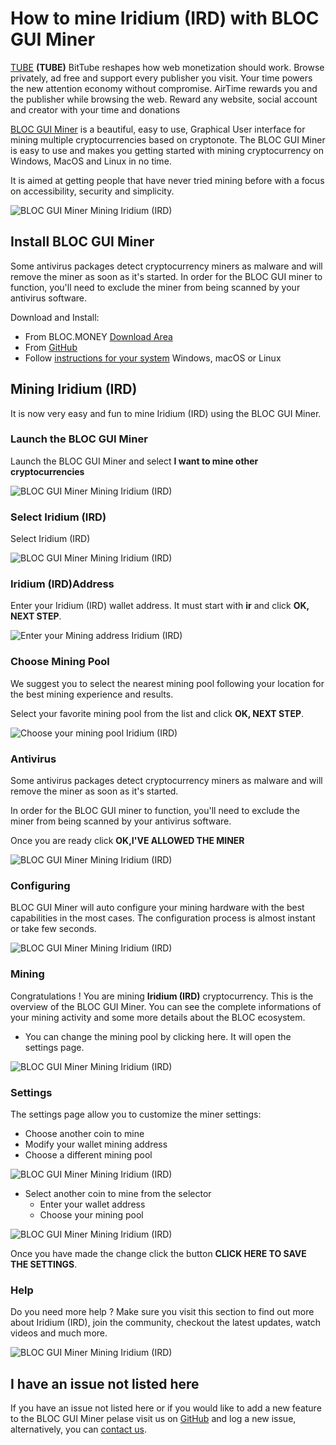 # **How to mine Iridium (IRD) with BLOC GUI Miner**

[TUBE](https://bittubeapp.com) **(TUBE)** BitTube reshapes how web monetization should work. Browse privately, ad free and support every publisher you visit. Your time powers the new attention economy without compromise. AirTime rewards you and the publisher while browsing the web. Reward any website, social account and creator with your time and donations

[BLOC GUI Miner](../mining/BLOC-GUI-Miner.md) is a beautiful, easy to use, Graphical User interface for mining multiple cryptocurrencies based on cryptonote. The BLOC GUI Miner is easy to use and makes you getting started with mining cryptocurrency on Windows, MacOS and Linux in no time.

It is aimed at getting people that have never tried mining before with a focus on accessibility, security and simplicity.

![BLOC GUI Miner Mining Iridium (IRD)](images/BLOC-GUI-MINER/BLOC-GUI-Miner-v1.1.2-mining-XHV.jpg)

## **Install BLOC GUI Miner**

Some antivirus packages detect cryptocurrency miners as malware and will remove the miner as soon as it's started. In order for the BLOC GUI miner to function, you'll need to exclude the miner from being scanned by your antivirus software.

Download and Install:

- From BLOC.MONEY [Download Area](https://bloc.money/download)
- From [GitHub](https://github.com/furiousteam/GUI-miner/releases/latest)
- Follow [instructions for your system](../mining/BLOC-GUI-Miner-using.md) Windows, macOS or Linux 

## **Mining Iridium (IRD)**

It is now very easy and fun to mine Iridium (IRD) using the BLOC GUI Miner.

### **Launch the BLOC GUI Miner**

Launch the BLOC GUI Miner and select **I want to mine other cryptocurrencies**

![BLOC GUI Miner Mining Iridium (IRD)](images/BLOC-GUI-MINER/BLOC-GUI-Miner-v0.0.3-miner-setup.png)

### **Select Iridium (IRD)**

Select Iridium (IRD)

![BLOC GUI Miner Mining Iridium (IRD)](images/BLOC-GUI-MINER/XMRIG.png)

### **Iridium (IRD)Address**

Enter your Iridium (IRD) wallet address. It must start with **ir** and click **OK, NEXT STEP**.

![Enter your Mining address Iridium (IRD)](images/BLOC-GUI-MINER/iridium-address.png)

### **Choose Mining Pool**

We suggest you to select the nearest mining pool following your location for the best mining experience and results.

Select your favorite mining pool from the list and click **OK, NEXT STEP**.

![Choose your mining pool Iridium (IRD)](images/BLOC-GUI-MINER/iridium-pool.png)

### **Antivirus**

Some antivirus packages detect cryptocurrency miners as malware and will remove the miner as soon as it's started.

In order for the BLOC GUI miner to function, you'll need to exclude the miner from being scanned by your antivirus software.

Once you are ready click **OK,I'VE ALLOWED THE MINER**

![BLOC GUI Miner Mining Iridium (IRD)](images/BLOC-GUI-MINER/BLOC-GUI-Miner-v0.0.3-antivirus.png)

### **Configuring**

BLOC GUI Miner will auto configure your mining hardware with the best capabilities in the most cases. The configuration process is almost instant or take few seconds.

![BLOC GUI Miner Mining Iridium (IRD)](images/BLOC-GUI-MINER/BLOC-GUI-Miner-v0.0.3-ready.png)

### **Mining**

Congratulations ! You are mining **Iridium (IRD)** cryptocurrency. This is the overview of the BLOC GUI Miner. You can see the complete informations of your mining activity and some more details about the BLOC ecosystem.

- You can change the mining pool by clicking here. It will open the settings page.

![BLOC GUI Miner Mining Iridium (IRD)](images/BLOC-GUI-MINER/iridium-mining.png)

### **Settings** <a name="Iridium (IRD)-settings"></a>

The settings page allow you to customize the miner settings:

- Choose another coin to mine
- Modify your wallet mining address
- Choose a different mining pool

![BLOC GUI Miner Mining Iridium (IRD)](images/BLOC-GUI-MINER/iridium-settings.png)

- Select another coin to mine from the selector
    * Enter your wallet address
    * Choose your mining pool

![BLOC GUI Miner Mining Iridium (IRD)](images/BLOC-GUI-MINER/iridium-settings2.png)

Once you have made the change click the button **CLICK HERE TO SAVE THE SETTINGS**.

### **Help**

Do you need more help ? Make sure you visit this section to find out more about Iridium (IRD), join the community, checkout the latest updates, watch videos and much more.

![BLOC GUI Miner Mining Iridium (IRD)](images/BLOC-GUI-MINER/iridium-help.png)

## **I have an issue not listed here**

If you have an issue not listed here or if you would like to add a new feature to the BLOC GUI Miner pelase visit us on [GitHub](https://github.com/furiousteam/GUI-miner) and log a new issue, alternatively, you can [contact us](../about/Community.md).